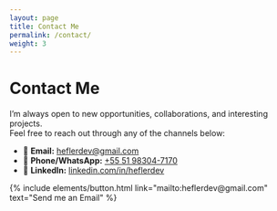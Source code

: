 ```yaml
---
layout: page
title: Contact Me
permalink: /contact/
weight: 3
---
```


# Contact Me

I’m always open to new opportunities, collaborations, and interesting projects.  
Feel free to reach out through any of the channels below:

- 📧 **Email:** [heflerdev@gmail.com](mailto:heflerdev@gmail.com)  
- 📱 **Phone/WhatsApp:** [+55 51 98304-7170](tel:+5551983047170)  
- 💼 **LinkedIn:** [linkedin.com/in/heflerdev](https://www.linkedin.com/in/heflerdev/)  

<p class="text-center">
  {% include elements/button.html link="mailto:heflerdev@gmail.com" text="Send me an Email" %}
</p>
